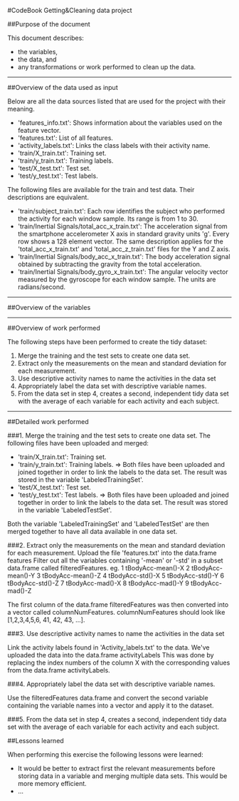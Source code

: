 #CodeBook Getting&Cleaning data project

##Purpose of the document

This document describes: 
- the variables,
- the data, and
- any transformations or work performed to clean up the data.

---

##Overview of the data used as input

Below are all the data sources listed that are used for the project with their meaning.
- 'features_info.txt': Shows information about the variables used on the feature vector.
- 'features.txt': List of all features.
- 'activity_labels.txt': Links the class labels with their activity name.
- 'train/X_train.txt': Training set.
- 'train/y_train.txt': Training labels.
- 'test/X_test.txt': Test set.
- 'test/y_test.txt': Test labels.

The following files are available for the train and test data. Their descriptions are equivalent. 
- 'train/subject_train.txt': Each row identifies the subject who performed the activity for each window sample. Its range is from 1 to 30. 
- 'train/Inertial Signals/total_acc_x_train.txt': The acceleration signal from the smartphone accelerometer X axis in standard gravity units 'g'. Every row shows a 128 element vector. The same description applies for the 'total_acc_x_train.txt' and 'total_acc_z_train.txt' files for the Y and Z axis. 
- 'train/Inertial Signals/body_acc_x_train.txt': The body acceleration signal obtained by subtracting the gravity from the total acceleration. 
- 'train/Inertial Signals/body_gyro_x_train.txt': The angular velocity vector measured by the gyroscope for each window sample. The units are radians/second. 

---

##Overview of the variables


---

##Overview of work performed

The following steps have been performed to create the tidy dataset:
1. Merge the training and the test sets to create one data set.
2. Extract only the measurements on the mean and standard deviation for each measurement. 
3. Use descriptive activity names to name the activities in the data set
4. Appropriately label the data set with descriptive variable names. 
5. From the data set in step 4, creates a second, independent tidy data set with the average of each variable for each activity and each subject.

---

##Detailed work performed

###1. Merge the training and the test sets to create one data set.
The following files have been uploaded and merged:
- 'train/X_train.txt': Training set.
- 'train/y_train.txt': Training labels.
	=> Both files have been uploaded and joined together in order to link the labels to the data set. The result was stored in the variable 'LabeledTrainingSet'.
- 'test/X_test.txt': Test set.
- 'test/y_test.txt': Test labels.
	=> Both files have been uploaded and joined together in order to link the labels to the data set. The result was stored in the variable 'LabeledTestSet'.

Both the variable 'LabeledTrainingSet' and 'LabeledTestSet' are then merged together to have all data available in one data set.

###2. Extract only the measurements on the mean and standard deviation for each measurement. 
Upload the file 'features.txt' into the data.frame features
Filter out all the variables containing '-mean' or '-std' in a subset data.frame called filteredFeatures.
eg.
1 tBodyAcc-mean()-X
2 tBodyAcc-mean()-Y
3 tBodyAcc-mean()-Z
4 tBodyAcc-std()-X
5 tBodyAcc-std()-Y
6 tBodyAcc-std()-Z
7 tBodyAcc-mad()-X
8 tBodyAcc-mad()-Y
9 tBodyAcc-mad()-Z
 
The first column of the data.frame filteredFeatures was then converted into a vector called columnNumFeatures.
columnNumFeatures should look like  [1,2,3,4,5,6, 41, 42, 43, ...]. 

###3. Use descriptive activity names to name the activities in the data set

Link the activity labels found in 'Activity_labels.txt' to the data. We've uploaded the data into the data.frame activityLabels
This was done by replacing the index numbers of the column X with the corresponding values from the data.frame activityLabels.


###4. Appropriately label the data set with descriptive variable names. 

Use the filteredFeatures data.frame and convert the second variable containing the variable names into a vector and apply it to the dataset.

###5. From the data set in step 4, creates a second, independent tidy data set with the average of each variable for each activity and each subject.


##Lessons learned

When performing this exercise the following lessons were learned:
- It would be better to extract first the relevant measurements before storing data in a variable and merging multiple data sets. This would be more memory efficient.
- ...
